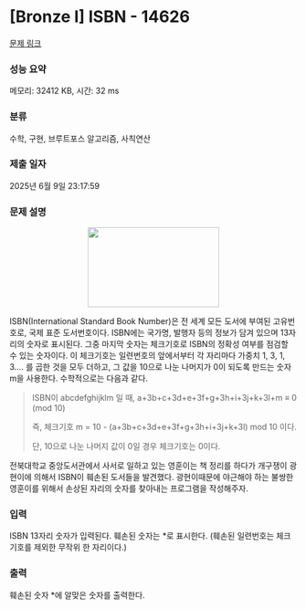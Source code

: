 # [Bronze I] ISBN - 14626 

[문제 링크](https://www.acmicpc.net/problem/14626) 

### 성능 요약

메모리: 32412 KB, 시간: 32 ms

### 분류

수학, 구현, 브루트포스 알고리즘, 사칙연산

### 제출 일자

2025년 6월 9일 23:17:59

### 문제 설명

<p style="text-align:center"><img alt="" src="https://onlinejudgeimages.s3-ap-northeast-1.amazonaws.com/problem/14626/1.png" style="height:140px; width:230px"></p>

<p>ISBN(International Standard Book Number)은 전 세계 모든 도서에 부여된 고유번호로, 국제 표준 도서번호이다. ISBN에는 국가명, 발행자 등의 정보가 담겨 있으며 13자리의 숫자로 표시된다. 그중 마지막 숫자는 체크기호로 ISBN의 정확성 여부를 점검할 수 있는 숫자이다. 이 체크기호는 일련번호의 앞에서부터 각 자리마다 가중치 1, 3, 1, 3…. 를 곱한 것을 모두 더하고, 그 값을 10으로 나눈 나머지가 0이 되도록 만드는 숫자 m을 사용한다. 수학적으로는 다음과 같다.</p>

<blockquote>
<p>ISBN이 abcdefghijklm 일 때, a+3b+c+3d+e+3f+g+3h+i+3j+k+3l+m ≡ 0 (mod 10)</p>

<p>즉, 체크기호 m = 10 - (a+3b+c+3d+e+3f+g+3h+i+3j+k+3l) mod 10 이다.</p>

<p>단, 10으로 나눈 나머지 값이 0일 경우 체크기호는 0이다.</p>
</blockquote>

<p>전북대학교 중앙도서관에서 사서로 일하고 있는 영훈이는 책 정리를 하다가 개구쟁이 광현이에 의해서 ISBN이 훼손된 도서들을 발견했다. 광현이때문에 야근해야 하는 불쌍한 영훈이를 위해서 손상된 자리의 숫자를 찾아내는 프로그램을 작성해주자.</p>

### 입력 

 <p>ISBN 13자리 숫자가 입력된다. 훼손된 숫자는 *로 표시한다. (훼손된 일련번호는 체크기호를 제외한 무작위 한 자리이다.)</p>

### 출력 

 <p>훼손된 숫자 *에 알맞은 숫자를 출력한다.</p>

